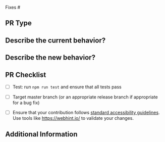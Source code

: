 Fixes #
<!-- Link to relevant issue (for ex: #1234) which will automatically close the issue once the PR is merged -->

## PR Type
<!-- Please uncomment one ore more that apply to this PR -->

<!-- - Bugfix -->
<!-- - Feature -->
<!-- - Code style update (formatting) -->
<!-- - Refactoring (no functional changes, no api changes) -->
<!-- - Build or CI related changes -->
<!-- - Documentation content changes -->
<!-- - Sample app changes -->
<!-- - Other... Please describe: -->


## Describe the current behavior?
<!-- Please describe the current behavior that is being modified or link to a relevant issue. -->


## Describe the new behavior?


## PR Checklist

- [ ] Test: run `npm run test` and ensure that all tests pass
- [ ] Target master branch (or an appropriate release branch if appropriate for a bug fix)
- [ ] Ensure that your contribution follows [standard accessibility guidelines](https://docs.microsoft.com/en-us/microsoft-edge/accessibility/design). Use tools like https://webhint.io/ to validate your changes.


## Additional Information
